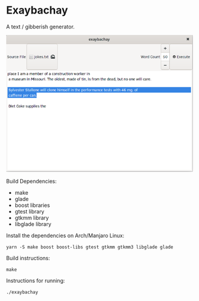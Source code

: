 Exaybachay
==========

A text / gibberish generator. 

![Screenshot](text.png)

Build Dependencies:

* make
* glade
* boost libraries
* gtest library
* gtkmm library
* libglade library

Install the dependencies on Arch/Manjaro Linux:
```shell
yarn -S make boost boost-libs gtest gtkmm gtkmm3 libglade glade

```

Build instructions:

```shell
make
```

Instructions for running:

```shell
./exaybachay
```